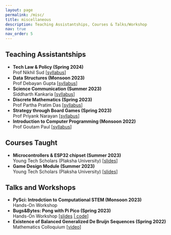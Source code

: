 ```yaml
---
layout: page
permalink: /misc/
title: miscellaneous
description: Teaching Assistantships, Courses & Talks/Workshop
nav: true
nav_order: 5
---
```


## Teaching Assistantships

- **Tech Law & Policy (Spring 2024)**<br/>
  Prof Nikhil Sud [[syllabus](../assets/pdf/techlaw.pdf)]
- **Data Structures (Monsoon 2023)**<br/>
  Prof Debayan Gupta [[syllabus](../assets/pdf/DataStructures.pdf)] 
- **Science Communication (Summer 2023)**<br/>
  Siddharth Kankaria [[syllabus](../assets/pdf/ScienceComm.pdf)] 
- **Discrete Mathematics (Spring 2023)**<br/>
  Prof Partha Pratim Das [[syllabus](../assets/pdf/DiscreteMathematics.pdf)] 
- **Strategy through Board Games (Spring 2023)**<br/>
  Prof Priyank Narayan [[syllabus](../assets/pdf/STBG.pdf)] 
- **Introduction to Computer Programming (Monsoon 2022)**<br/>
  Prof Goutam Paul [[syllabus](../assets/pdf/ICP.pdf)] 

## Courses Taught

- **Microcontrollers & ESP32 chipset (Summer 2023)**<br/>
  Young Tech Scholars (Plaksha University) [[slides](../assets/pdf/Microcontroller.pdf)]
- **Game Design Module (Summer 2023)**<br/>
  Young Tech Scholars (Plaksha University) [[slides](../assets/pdf/GameDesign.pdf)]

## Talks and Workshops

- **PySci: Introdction to Computational STEM (Monsoon 2023)**<br/>
  Hands-On Workshop
- **Bugs&Bytes: Pong with Pi Pico (Spring 2023)**<br/>
  Hands-On Workshop [[slides](../assets/pdf/PiPong.pdf) [| code](https://github.com/bhumikamittal7/Python-Projects/blob/main/picopong.py)]
- **Existence of Balanced Generalized De Bruijn Sequences (Spring 2022)**<br/>
  Mathematics Colloquium [[video](https://www.youtube.com/watch?v=loDKHJ98rWM&list=PLaTCrA79FLSxwfBlJCTS9-YKd7N7h9Ejl)]